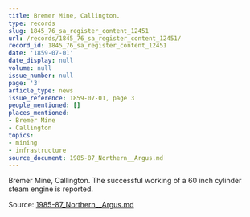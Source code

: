 ```yaml
---
title: Bremer Mine, Callington.
type: records
slug: 1845_76_sa_register_content_12451
url: /records/1845_76_sa_register_content_12451/
record_id: 1845_76_sa_register_content_12451
date: '1859-07-01'
date_display: null
volume: null
issue_number: null
page: '3'
article_type: news
issue_reference: 1859-07-01, page 3
people_mentioned: []
places_mentioned:
- Bremer Mine
- Callington
topics:
- mining
- infrastructure
source_document: 1985-87_Northern__Argus.md
---
```


Bremer Mine, Callington.  The successful working of a 60 inch cylinder steam engine is reported.

Source: [1985-87_Northern__Argus.md](/downloads/markdown/1985-87_Northern__Argus.md)
